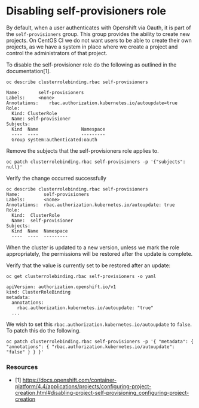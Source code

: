 # Disabling self-provisioners role
By default, when a user authenticates with Openshift via Oauth, it is part of the `self-provisioners` group. This group provides the ability to create new projects. On CentOS CI we do not want users to be able to create their own projects, as we have a system in place where we create a project and control the administrators of that project.

To disable the self-provisioner role do the following as outlined in the documentation[1].

```
oc describe clusterrolebinding.rbac self-provisioners

Name:		self-provisioners
Labels:		<none>
Annotations:	rbac.authorization.kubernetes.io/autoupdate=true
Role:
  Kind:	ClusterRole
  Name:	self-provisioner
Subjects:
  Kind	Name				Namespace
  ----	----				---------
  Group	system:authenticated:oauth
```

Remove the subjects that the self-provisioners role applies to.

```
oc patch clusterrolebinding.rbac self-provisioners -p '{"subjects": null}'
```

Verify the change occurred successfully

```
oc describe clusterrolebinding.rbac self-provisioners
Name:         self-provisioners
Labels:       <none>
Annotations:  rbac.authorization.kubernetes.io/autoupdate: true
Role:
  Kind:  ClusterRole
  Name:  self-provisioner
Subjects:
  Kind  Name  Namespace
  ----  ----  ---------
```

When the cluster is updated to a new version, unless we mark the role appropriately, the permissions will be restored after the update is complete.

Verify that the value is currently set to be restored after an update:

```
oc get clusterrolebinding.rbac self-provisioners -o yaml
```

```
apiVersion: authorization.openshift.io/v1
kind: ClusterRoleBinding
metadata:
  annotations:
    rbac.authorization.kubernetes.io/autoupdate: "true"
  ...
```

We wish to set this `rbac.authorization.kubernetes.io/autoupdate` to `false`. To patch this do the following.

```
oc patch clusterrolebinding.rbac self-provisioners -p '{ "metadata": { "annotations": { "rbac.authorization.kubernetes.io/autoupdate": "false" } } }'
```



### Resources

- [1] https://docs.openshift.com/container-platform/4.4/applications/projects/configuring-project-creation.html#disabling-project-self-provisioning_configuring-project-creation
